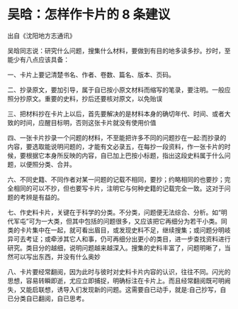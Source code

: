 # 吴晗：怎样作卡片的 8 条建议

出自《沈阳地方志通讯》

吴晗同志说：研究什么问题，搜集什么材料，要做到有目的地多读多抄。抄时，至能少有八点应该具备：

一、卡片上要记清楚书名、作者、卷数、篇名、版本、页码。

二、抄录原文，要加引导，属于自已按小原文材料而缩写的笔录，要注明。一般应照分抄原文。重要的史料，抄后还要核对原文，以免贻误

三、把材料抄在卡片上以后，首先要解决的是材料本身的确切年代、时间、或者大致的时间，应醒目标明，否则这张卡片就没有使用价值

四、一张卡片抄录一个问题的材料，不至能把许多不同的问题抄在一起:而抄录的内容，要选取能说明问题的，才能有文必录五，在每抄一段资料，作一张卡片的时候，要根据它本身所反映的内容，自已加上巴按小标题，指出这段史料属于什么问题，以便照分类、合并。

六、不同史籍、不同作者对某一问题的记载不相同，要抄；约略相同的也要抄；完全相同的可以不抄，但也要写卡片，注明它与何种史籍的记载完全一致。这对于问题的考辨是有益的。

七、作史料卡片，关键在于科学的分类。不分类，问题便无法综合、分析。如“明代军屯”可为一大类，但其中包括的问题很多，又应该把它再细分为若干小类。同类的卡片集中在一起，就可看出眉目，或发现史料不足，继续搜集；或问题分明岐异可去考证；或牵涉其它人和事，仍可再细分出更小的类目，进一步查找资料进行研究。类目分的越细，说明问题越来越深入。搜集的史料丰富了，问题明晰了，当然可以写出东西，并没有什么奥妙

八、卡片要经常翻阅，因为此时与彼时对史料卡片内容的认识，往往不同。闪光的思想，容易转瞬即逝，尤应立即捕捉，明确标注在卡片上。而且经常翻阅既可明阙失，又能启联想，诱导入们发现新的问题。这需要自已动手，就是:自己抄写，自已分类自已翻阅，自已思考。
